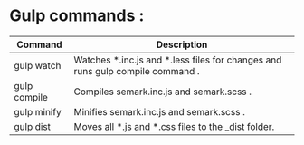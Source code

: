 # Gulp commands :

|    Command    |                                    Description                                    |
|---------------|-----------------------------------------------------------------------------------|
|   gulp watch  |   Watches *.inc.js and *.less files for changes and runs gulp compile command .   |
|  gulp compile |	Compiles semark.inc.js and semark.scss .                                        |
|  gulp minify  |	Minifies semark.inc.js and semark.scss .                                        |
|   gulp dist   |	Moves all *.js and *.css files to the _dist folder.                             |